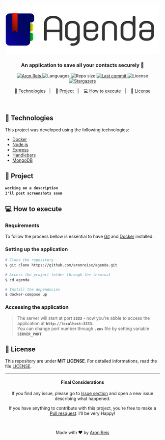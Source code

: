 <div align="center">
    <img width="500" alt="Logo Agenda" src="https://github.com/aronreisx/projects/blob/master/agenda/logo.svg" />
    <h3>An application to save all your contacts securely 📘</h3>
</div>

<p align="center">
   <a href="https://www.linkedin.com/in/aronreis/">
      <img alt="Aron Reis" src="https://img.shields.io/badge/-AronReis-0A66C2?style=flat&logo=Linkedin&logoColor=white" />
   </a>

  <img alt="Languages" src="https://img.shields.io/github/languages/count/aronreisx/agenda?color=%4d0000">

  <img alt="Repo size" src="https://img.shields.io/github/repo-size/aronreisx/agenda?color=orange">

  <a href="https://github.com/aronreisx/README-agenda/commits/master">
    <img alt="Last commit" src="https://img.shields.io/github/last-commit/aronreisx/agenda?color=ff69b4">
  </a>
    
   <img alt="License" src="https://img.shields.io/badge/license-MIT-8622f8">
   <a href="https://github.com/aronreisx/agenda/stargazers">
    <img alt="Stargazers" src="https://img.shields.io/github/stars/aronreisx/agenda?style=social">
  </a>

</p>


<p align="center">
  <a href="#-technologies">🚀 Technologies</a>&nbsp;&nbsp;&nbsp;|&nbsp;&nbsp;&nbsp;
  <a href="#-project">📃 Project</a>&nbsp;&nbsp;&nbsp;|&nbsp;&nbsp;&nbsp;
  <a href="#-how-to-execute">💻 How to execute</a>&nbsp;&nbsp;&nbsp;|&nbsp;&nbsp;&nbsp;
  <a href="#-license">📝 License</a>
</p>
<br>


## 🚀 Technologies

This project was developed using the following technologies:

- [Docker](https://www.docker.com/)
- [Node.js](https://nodejs.org/)
- [Express](https://expressjs.com/)
- [Handlebars](https://handlebarsjs.com/)
- [MongoDB](https://www.mongodb.com/)

## 📃 Project

**`working on a description`**<br>
**`I'll post screenshots soon`**

## 💻 How to execute

### Requirements

To follow the process bellow is essential to have [Git](https://git-scm.com) and [Docker](https://www.docker.com/) installed:

### Setting up the application

```bash
# Clone the repository
$ git clone https://github.com/aronreisx/agenda.git
```

```bash
# Access the project folder through the terminal
$ cd agenda
```

```bash
# Install the dependecies
$ docker-compose up
```

### Accessing the application

> The server will start at port **`3333`** - now you're abble to access the application at **`http://localhost:3333`**.<br>
> You can change port number through **`.env`** file by setting variable **`SERVER_PORT`**

## 📝 License

This repository are under **MIT LICENSE**. For detailed informations, read the file [LICENSE](LICENSE.md). 

---
<h4 align="center">Final Considerations</h4>
<p align="center">If you find any issue, please go to <a href="https://github.com/aronreisx/agenda/issues">Issue section</a> and open a new issue describing what happened.</p>
<p align="center">If you have anything to contribute with this project, you're free to make a <a href="https://github.com/aronreisx/agenda/pulls">Pull resquest</a>. I'll be very Happy!</p>
<br>
<p align="center">Made with ♥ by <a href="https://www.linkedin.com/in/aronreis/">Aron Reis</a></p>
